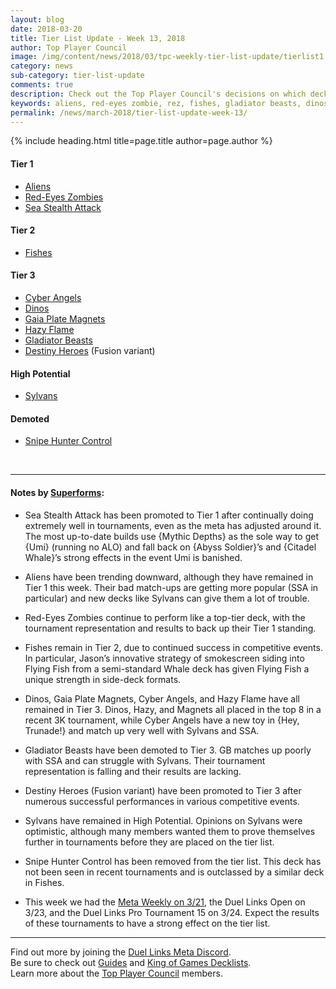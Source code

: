 ```yaml
---
layout: blog
date: 2018-03-20
title: Tier List Update - Week 13, 2018
author: Top Player Council
image: /img/content/news/2018/03/tpc-weekly-tier-list-update/tierlist1.jpg
category: news
sub-category: tier-list-update
comments: true
description: Check out the Top Player Council's decisions on which decks are the best in the Meta!
keywords: aliens, red-eyes zombie, rez, fishes, gladiator beasts, dinos, ssa, water, sea stealth attack, cyber angels, ca, magnets, hazy, hazy flame, destiny heroes, tier, tier 1, flying fish, sylvans
permalink: /news/march-2018/tier-list-update-week-13/
---
```


{% include heading.html title=page.title author=page.author %}

#### Tier 1
* [Aliens](/tier-list/aliens/) 
* [Red-Eyes Zombies](/tier-list/red-eyes-zombies/) 
* [Sea Stealth Attack](/tier-list/sea-stealth-attack/)

#### Tier 2
* [Fishes](/tier-list/fishes/) 

#### Tier 3
* [Cyber Angels](/tier-list/cyber-angels/) 
* [Dinos](/tier-list/dinos/) 
* [Gaia Plate Magnets](/tier-list/magnet-warriors/) 
* [Hazy Flame](/tier-list/hazy-flame/) 
* [Gladiator Beasts](/tier-list/gladiator-beasts/)
* [Destiny Heroes](/tier-list/destiny-heroes/) (Fusion variant)

#### High Potential
* [Sylvans](/tier-list/sylvans/) 

#### Demoted
* [Snipe Hunter Control](/tier-list/snipe-hunter/)

<br>

---

#### Notes by [Superforms]():  

* Sea Stealth Attack has been promoted to Tier 1 after continually doing extremely well in tournaments, even as the meta has adjusted around it. The most up-to-date builds use {Mythic Depths} as the sole way to get {Umi} (running no ALO) and fall back on {Abyss Soldier}’s and {Citadel Whale}’s strong effects in the event Umi is banished.

* Aliens have been trending downward, although they have remained in Tier 1 this week. Their bad match-ups are getting more popular (SSA in particular) and new decks like Sylvans can give them a lot of trouble.  

* Red-Eyes Zombies continue to perform like a top-tier deck, with the tournament representation and results to back up their Tier 1 standing.  

* Fishes remain in Tier 2, due to continued success in competitive events. In particular, Jason’s innovative strategy of smokescreen siding into Flying Fish from a semi-standard Whale deck has given Flying Fish a unique strength in side-deck formats.  

* Dinos, Gaia Plate Magnets, Cyber Angels, and Hazy Flame have all remained in Tier 3. Dinos, Hazy, and Magnets all placed in the top 8 in a recent 3K tournament, while Cyber Angels have a new toy in {Hey, Trunade!} and match up very well with Sylvans and SSA.  

* Gladiator Beasts have been demoted to Tier 3. GB matches up poorly with SSA and can struggle with Sylvans. Their tournament representation is falling and their results are lacking.  

* Destiny Heroes (Fusion variant) have been promoted to Tier 3 after numerous successful performances in various competitive events.  

* Sylvans have remained in High Potential. Opinions on Sylvans were optimistic, although many members wanted them to prove themselves further in tournaments before they are placed on the tier list.  

* Snipe Hunter Control has been removed from the tier list. This deck has not been seen in recent tournaments and is outclassed by a similar deck in Fishes.  

* This week we had the [Meta Weekly on 3/21](/tournaments/meta-weekly/12/report/), the Duel Links Open on 3/23, and the Duel Links Pro Tournament 15 on 3/24. Expect the results of these tournaments to have a strong effect on the tier list.  

---

Find out more by joining the [Duel Links Meta Discord](/discord/).  
Be sure to check out [Guides](/guides/) and [King of Games Decklists](/top-decks/).  
Learn more about the [Top Player Council](/top-player-council/) members.   

